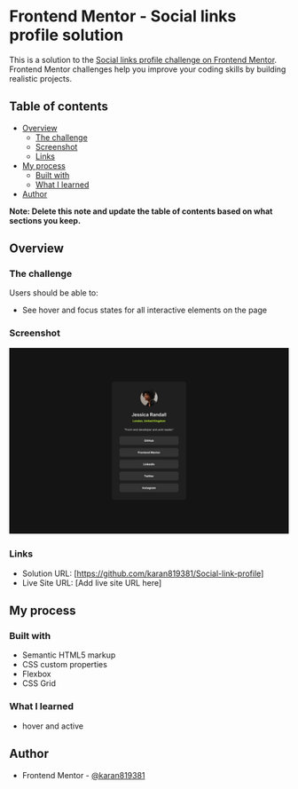 # Frontend Mentor - Social links profile solution

This is a solution to the [Social links profile challenge on Frontend Mentor](https://www.frontendmentor.io/challenges/social-links-profile-UG32l9m6dQ). Frontend Mentor challenges help you improve your coding skills by building realistic projects. 

## Table of contents

- [Overview](#overview)
  - [The challenge](#the-challenge)
  - [Screenshot](#screenshot)
  - [Links](#links)
- [My process](#my-process)
  - [Built with](#built-with)
  - [What I learned](#what-i-learned)
- [Author](#author)

**Note: Delete this note and update the table of contents based on what sections you keep.**

## Overview

### The challenge

Users should be able to:

- See hover and focus states for all interactive elements on the page

### Screenshot

![](./design/destkop-design.jpg)

### Links

- Solution URL: [https://github.com/karan819381/Social-link-profile]
- Live Site URL: [Add live site URL here]

## My process

### Built with

- Semantic HTML5 markup
- CSS custom properties
- Flexbox
- CSS Grid

### What I learned

- hover and active 

## Author

- Frontend Mentor - [@karan819381](https://www.frontendmentor.io/profile/karan819381)

